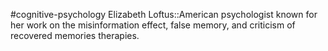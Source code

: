 #cognitive-psychology 
Elizabeth Loftus::American psychologist known for her work on the misinformation effect, false memory, and criticism of recovered memories therapies. 